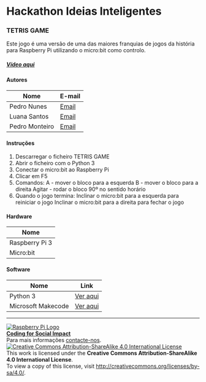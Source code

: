 ﻿# Hackathon Ideias Inteligentes

### TETRIS GAME

   Este jogo é uma versão de uma das maiores franquias de jogos da história para Raspberry Pi utilizando o micro:bit como controlo.
  
##### [Vídeo aqui](https://drive.google.com/file/d/1kO8iBicI-9kTeyrBGONudJC02zB0z6qK/view?usp=sharing)  
  
#### Autores  

|Nome  |E-mail  |  
|---|---|    
|Pedro Nunes |[Email](mailto:pedro.afnunes@hotmail.com)  |  
|Luana Santos |[Email](mailto:veigaluana8@gmail.com)  |  
|Pedro Monteiro  |[Email](mailto:ampedro2003@gmail.com)  |  

#### Instruções

1. Descarregar o ficheiro TETRIS GAME
2. Abrir o ficheiro com o Python 3
3. Conectar o micro:bit ao Raspberry Pi
4. Clicar em F5
5. Comandos:
      A - mover o bloco para a esquerda
      B - mover o bloco para a direita
      Agitar - rodar o bloco 90º no sentido horário
6. Quando o jogo termina:
      Inclinar o micro:bit para a esquerda para reiniciar o jogo
      Inclinar o micro:bit para a direita para fechar o jogo

#### Hardware  

|Nome  | 
|---|  
|Raspberry Pi 3 |
|Micro:bit |

#### Software  

|Nome  |Link  |  
|---|---|    
|Python 3 |[Ver aqui](https://www.python.org/) |  
|Microsoft Makecode |[Ver aqui](https://makecode.microbit.org/) |  

***  
[![Raspberry Pi Logo](https://upload.wikimedia.org/wikipedia/en/thumb/c/cb/Raspberry_Pi_Logo.svg/50px-Raspberry_Pi_Logo.svg.png)](http://raspberrypi.org)   
[**Coding for Social Impact**](http://codingforsocialimpact.fe.up.pt)  
Para mais informações [contacte-nos](mailto:hello@codingforsocialimpact.org).  
[![Creative Commons Attribution-ShareAlike 4.0 International License](https://licensebuttons.net/l/by-sa/4.0/88x31.png)](http://creativecommons.org/licenses/by-sa/4.0/)  
This work is licensed under the **Creative Commons Attribution-ShareAlike 4.0 International License**.  
To view a copy of this license, visit http://creativecommons.org/licenses/by-sa/4.0/.  
